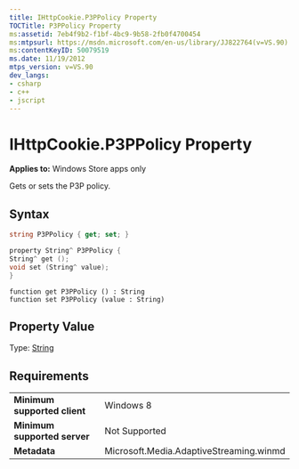 ```yaml
---
title: IHttpCookie.P3PPolicy Property
TOCTitle: P3PPolicy Property
ms:assetid: 7eb4f9b2-f1bf-4bc9-9b58-2fb0f4700454
ms:mtpsurl: https://msdn.microsoft.com/en-us/library/JJ822764(v=VS.90)
ms:contentKeyID: 50079519
ms.date: 11/19/2012
mtps_version: v=VS.90
dev_langs:
- csharp
- c++
- jscript
---
```


# IHttpCookie.P3PPolicy Property

**Applies to:** Windows Store apps only

Gets or sets the P3P policy.

## Syntax

``` csharp
string P3PPolicy { get; set; }
```

``` c++
property String^ P3PPolicy {
String^ get ();
void set (String^ value);
}
```

``` jscript
function get P3PPolicy () : String
function set P3PPolicy (value : String)
```

## Property Value

Type: [String](https://msdn.microsoft.com/en-us/library/s1wwdcbf\(v=vs.90\))

## Requirements

|||
|--- |--- |
|**Minimum supported client**|Windows 8|
|**Minimum supported server**|Not Supported|
|**Metadata**|Microsoft.Media.AdaptiveStreaming.winmd|

